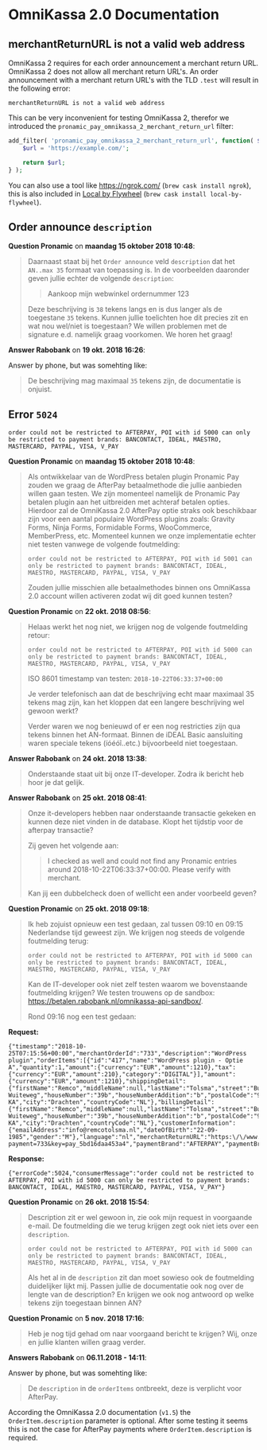 # OmniKassa 2.0 Documentation

## merchantReturnURL is not a valid web address

OmniKassa 2 requires for each order announcement a merchant return URL. OmniKassa 2 does not allow all merchant return URL's. An order announcement with a merchant return URL's with the TLD `.test` will result in the following error:

```
merchantReturnURL is not a valid web address
```

This can be very inconvenient for testing OmniKassa 2, therefor we introduced the `pronamic_pay_omnikassa_2_merchant_return_url` filter:

```php
add_filter( 'pronamic_pay_omnikassa_2_merchant_return_url', function( $url ) {
	$url = 'https://example.com/';

	return $url;
} );
```

You can also use a tool like https://ngrok.com/ (`brew cask install ngrok`), this is also included in [Local by Flywheel](https://local.getflywheel.com/) (`brew cask install local-by-flywheel`).

## Order announce `description`

**Question Pronamic** on **maandag 15 oktober 2018 10:48**:

> Daarnaast staat bij het `Order announce` veld `description` dat het `AN..max 35` formaat van toepassing is. In de voorbeelden daaronder geven jullie echter de volgende `description`:
> 
> 
> > Aankoop mijn webwinkel ordernummer 123
> 
> Deze beschrijving is `38` tekens langs en is dus langer als de toegestane `35` tekens. Kunnen jullie toelichten hoe dit precies zit en wat nou wel/niet is toegestaan? We willen problemen met de signature e.d. namelijk graag voorkomen. We horen het graag!

**Answer Rabobank** on **19 okt. 2018 16:26**:

Answer by phone, but was somehting like:

> De beschrijving mag maximaal `35` tekens zijn, de documentatie is onjuist.

## Error `5024`

```
order could not be restricted to AFTERPAY, POI with id 5000 can only be restricted to payment brands: BANCONTACT, IDEAL, MAESTRO, MASTERCARD, PAYPAL, VISA, V_PAY
```

**Question Pronamic** on **maandag 15 oktober 2018 10:48**:

> Als ontwikkelaar van de WordPress betalen plugin Pronamic Pay zouden we graag de AfterPay betaalmethode die jullie aanbieden willen gaan testen. We zijn momenteel namelijk de Pronamic Pay betalen plugin aan het uitbreiden met achteraf betalen opties. Hierdoor zal de OmniKassa 2.0 AfterPay optie straks ook beschikbaar zijn voor een aantal populaire WordPress plugins zoals: Gravity Forms, Ninja Forms, Formidable Forms, WooCommerce, MemberPress, etc. Momenteel kunnen we onze implementatie echter niet testen vanwege de volgende foutmelding:
> 
> `order could not be restricted to AFTERPAY, POI with id 5001 can only be restricted to payment brands: BANCONTACT, IDEAL, MAESTRO, MASTERCARD, PAYPAL, VISA, V_PAY`
>
> Zouden jullie misschien alle betaalmethodes binnen ons OmniKassa 2.0 account willen activeren zodat wij dit goed kunnen testen?

**Question Pronamic** on **22 okt. 2018 08:56**:

> Helaas werkt het nog niet, we krijgen nog de volgende foutmelding retour:
> 
> `order could not be restricted to AFTERPAY, POI with id 5000 can only be restricted to payment brands: BANCONTACT, IDEAL, MAESTRO, MASTERCARD, PAYPAL, VISA, V_PAY`
>
> ISO 8601 timestamp van testen:
> `2018-10-22T06:33:37+00:00`
> 
> Je verder telefonisch aan dat de beschrijving echt maar maximaal 35 tekens mag zijn, kan het kloppen dat een langere beschrijving wel gewoon werkt?
> 
> Verder waren we nog benieuwd of er een nog restricties zijn qua tekens binnen het AN-formaat. Binnen de iDEAL Basic aansluiting waren speciale tekens (íóéóî..etc.) bijvoorbeeld niet toegestaan.

**Answer Rabobank** on **24 okt. 2018 13:38**:

> Onderstaande staat uit bij onze IT-developer. Zodra ik bericht heb hoor je dat gelijk.

**Answer Rabobank** on **25 okt. 2018 08:41**:

> Onze it-developers hebben naar onderstaande transactie gekeken en kunnen deze niet vinden in de database. Klopt het tijdstip voor de afterpay transactie?
> 
> Zij geven het volgende aan:
> > I checked as well and could not find any Pronamic entries around 2018-10-22T06:33:37+00:00. Please verify with merchant.
> 
> Kan jij een dubbelcheck doen of wellicht een ander voorbeeld geven?

**Question Pronamic** on **25 okt. 2018 09:18**:

> Ik heb zojuist opnieuw een test gedaan, zal tussen 09:10 en 09:15 Nederlandse tijd geweest zijn. We krijgen nog steeds de volgende foutmelding terug:
> 
> `order could not be restricted to AFTERPAY, POI with id 5000 can only be restricted to payment brands: BANCONTACT, IDEAL, MAESTRO, MASTERCARD, PAYPAL, VISA, V_PAY`
> 
> Kan de IT-developer ook niet zelf testen waarom we bovenstaande foutmelding krijgen? We testen trouwens op de sandbox: https://betalen.rabobank.nl/omnikassa-api-sandbox/.
> 
> Rond 09:16 nog een test gedaan:
>

**Request:**

```
{"timestamp":"2018-10-25T07:15:56+00:00","merchantOrderId":"733","description":"WordPress plugin","orderItems":[{"id":"417","name":"WordPress plugin - Optie A","quantity":1,"amount":{"currency":"EUR","amount":1210},"tax":{"currency":"EUR","amount":210},"category":"DIGITAL"}],"amount":{"currency":"EUR","amount":1210},"shippingDetail":{"firstName":"Remco","middleName":null,"lastName":"Tolsma","street":"Burgemeester Wuiteweg","houseNumber":"39b","houseNumberAddition":"b","postalCode":"9203 KA","city":"Drachten","countryCode":"NL"},"billingDetail":{"firstName":"Remco","middleName":null,"lastName":"Tolsma","street":"Burgemeester Wuiteweg","houseNumber":"39b","houseNumberAddition":"b","postalCode":"9203 KA","city":"Drachten","countryCode":"NL"},"customerInformation":{"emailAddress":"info@remcotolsma.nl","dateOfBirth":"22-09-1985","gender":"M"},"language":"nl","merchantReturnURL":"https:\/\/www.remcotolsma.nl\/?payment=733&key=pay_5bd16daa453a4","paymentBrand":"AFTERPAY","paymentBrandForce":"FORCE_ONCE","signature":"b8b9507057c7d53aeaece009fa7c5c62ee1dc78ffbcc12fa675f03b0a3fec2b69f39f4f946cb05c96a6139f52701412c5b4e9028a8a8ba1a1864d852221888fb"}
```

**Response:**

```
{"errorCode":5024,"consumerMessage":"order could not be restricted to AFTERPAY, POI with id 5000 can only be restricted to payment brands: BANCONTACT, IDEAL, MAESTRO, MASTERCARD, PAYPAL, VISA, V_PAY"}
```

**Question Pronamic** on **26 okt. 2018 15:54**:

> Description zit er wel gewoon in, zie ook mijn request in voorgaande e-mail. De foutmelding die we terug krijgen zegt ook niet iets over een `description`.
> 
> `order could not be restricted to AFTERPAY, POI with id 5000 can only be restricted to payment brands: BANCONTACT, IDEAL, MAESTRO, MASTERCARD, PAYPAL, VISA, V_PAY`
> 
> Als het al in de `description` zit dan moet sowieso ook de foutmelding duidelijker lijkt mij. Passen jullie de documentatie ook nog over de lengte van de description? En krijgen we ook nog antwoord op welke tekens zijn toegestaan binnen AN?

**Question Pronamic** on **5 nov. 2018 17:16**:

> Heb je nog tijd gehad om naar voorgaand bericht te krijgen? Wij, onze en jullie klanten willen graag verder.

**Answers Rabobank** on **06.11.2018 - 14:11**:

Answer by phone, but was somehting like:

> De `description` in de `orderItems` ontbreekt, deze is verplicht voor AfterPay.

According the OmniKassa 2.0 documentation (`v1.5`) the `OrderItem.description` parameter is optional.
After some testing it seems this is not the case for AfterPay payments where `OrderItem.description` is required.
